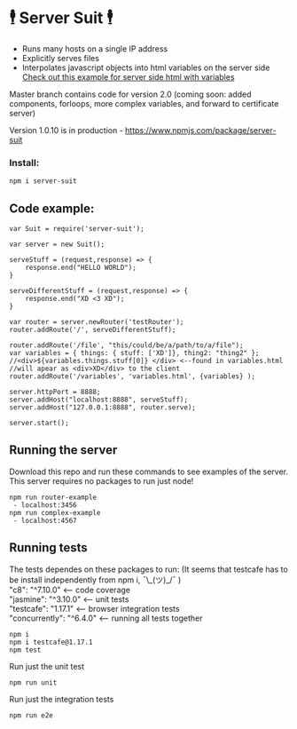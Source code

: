 
# 🕴️ Server Suit 🕴️
* Runs many hosts on a single IP address
* Explicitly serves files
* Interpolates javascript objects into html variables on the server side  
[Check out this example for server side html with variables](/example/complex-data)  

Master branch contains code for version 2.0 (coming soon: added components, forloops, more complex variables, and forward to certificate server) 

Version 1.0.10 is in production - https://www.npmjs.com/package/server-suit

### Install:
``` 
npm i server-suit 
```

## Code example:
```
var Suit = require('server-suit');

var server = new Suit();

serveStuff = (request,response) => {
    response.end("HELLO WORLD");
}

serveDifferentStuff = (request,response) => {
    response.end("XD <3 XD");
}

var router = server.newRouter('testRouter');
router.addRoute('/', serveDifferentStuff);

router.addRoute('/file', "this/could/be/a/path/to/a/file");
var variables = { things: { stuff: ['XD']}, thing2: "thing2" };
//<div>${variables.things.stuff[0]} </div> <--found in variables.html
//will apear as <div>XD</div> to the client
router.addRoute('/variables', 'variables.html', {variables} );

server.httpPort = 8888;
server.addHost("localhost:8888", serveStuff); 
server.addHost("127.0.0.1:8888", router.serve);

server.start();
```

## Running the server
Download this repo and run these commands to see examples of the server.  
This server requires no packages to run just node!
```
npm run router-example
 - localhost:3456
npm run complex-example
 - localhost:4567
```

## Running tests
The tests dependes on these packages to run: (It seems that testcafe has to be install independently from npm i, ¯\\\_(ツ)\_/¯ )  
    "c8": "^7.10.0" <-- code coverage  
    "jasmine": "^3.10.0" <-- unit tests  
    "testcafe": "1.17.1" <-- browser integration tests  
    "concurrently": "^6.4.0" <-- running all tests together  
    
```
npm i
npm i testcafe@1.17.1
npm test
```
Run just the unit test
```
npm run unit
```

Run just the integration tests
```
npm run e2e
```